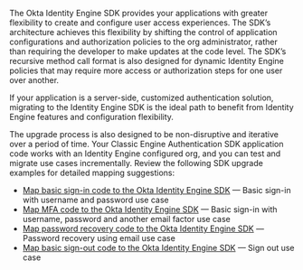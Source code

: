 The Okta Identity Engine SDK provides your applications with greater flexibility to create and configure user access experiences. The SDK’s architecture achieves this flexibility by shifting the control of application configurations and authorization policies to the org administrator, rather than requiring the developer to make updates at the code level. The SDK’s recursive method call format is also designed for dynamic Identity Engine policies that may require more access or authorization steps for one user over another.

If your application is a server-side, customized authentication solution, migrating to the Identity Engine SDK is the ideal path to benefit from Identity Engine features and configuration flexibility.

The upgrade process is also designed to be non-disruptive and iterative over a period of time. Your Classic Engine Authentication SDK application code works with an Identity Engine configured org, and you can test and migrate use cases incrementally. Review the following SDK upgrade examples for detailed mapping suggestions:

* [Map basic sign-in code to the Okta Identity Engine SDK](#map-basic-sign-in-code-to-the-okta-identity-engine-sdk) &mdash; Basic sign-in with username and password use case
* [Map MFA code to the Okta Identity Engine SDK](#map-mfa-code-to-the-okta-identity-engine-sdk) &mdash; Basic sign-in with username, password and another email factor use case
* [Map password recovery code to the Okta Identity Engine SDK](#map-password-recovery-code-to-the-okta-identity-engine-sdk) &mdash;Password recovery using email use case
* [Map basic sign-out code to the Okta Identity Engine SDK](#map-basic-sign-out-code-to-the-okta-identity-engine-sdk) &mdash; Sign out use case